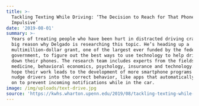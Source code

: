 ```yaml
---
title: >-
  Tackling Texting While Driving: ‘The Decision to Reach for That Phone Can Be
  Impulsive’
date: '2019-08-01'
summary: >-
  Years of treating people who have been hurt in distracted driving crashes is a
  big reason why Delgado is researching this topic. He’s heading up a
  multimillion-dollar grant, one of the largest ever funded by the federal
  government, to figure out the best ways to use technology to help drivers put
  down their phones. The research team includes experts from the fields of
  medicine, behavioral economics, psychology, insurance and technology. They
  hope their work leads to the development of more smartphone programs that can
  nudge drivers into the correct behavior, like apps that automatically switch
  on to prevent incoming notifications while in the car.
image: /img/uploads/text-drive.jpg
source: 'https://kwhs.wharton.upenn.edu/2019/08/tackling-texting-while-driving/'
---
```


